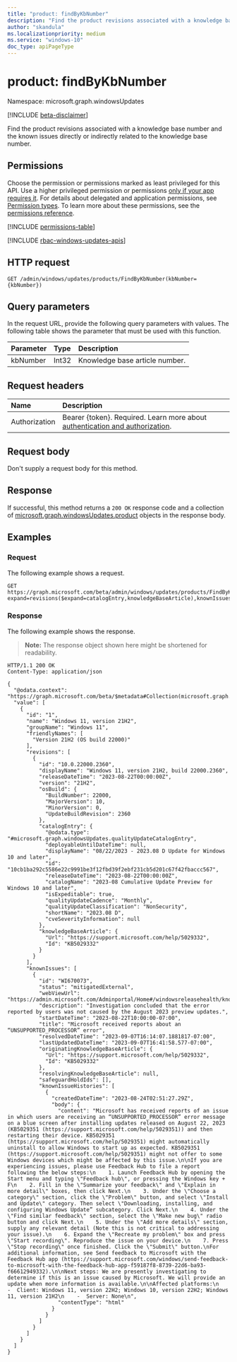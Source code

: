 ```yaml
---
title: "product: findByKbNumber"
description: "Find the product revisions associated with a knowledge base number and the known issues directly or indirectly related to the knowledge base number."
author: "skandula"
ms.localizationpriority: medium
ms.service: "windows-10"
doc_type: apiPageType
---
```


# product: findByKbNumber

Namespace: microsoft.graph.windowsUpdates

[!INCLUDE [beta-disclaimer](../../includes/beta-disclaimer.md)]

Find the product revisions associated with a knowledge base number and the known issues directly or indirectly related to the knowledge base number.

## Permissions
Choose the permission or permissions marked as least privileged for this API. Use a higher privileged permission or permissions [only if your app requires it](/graph/permissions-overview#best-practices-for-using-microsoft-graph-permissions). For details about delegated and application permissions, see [Permission types](/graph/permissions-overview#permission-types). To learn more about these permissions, see the [permissions reference](/graph/permissions-reference).

<!-- { "blockType": "permissions", "name": "windowsupdates_product-findbykbnumber" } -->
[!INCLUDE [permissions-table](../includes/permissions/windowsupdates-product-findbykbnumber-permissions.md)]

[!INCLUDE [rbac-windows-updates-apis](../includes/rbac-for-apis/rbac-windows-updates-apis.md)]


## HTTP request

<!-- {
  "blockType": "ignored"
}
-->
``` http
GET /admin/windows/updates/products/FindByKbNumber(kbNumber={kbNumber})
```

## Query parameters

In the request URL, provide the following query parameters with values.
The following table shows the parameter that must be used with this function.

|Parameter|Type|Description|
|:---|:---|:---|
|kbNumber|Int32|Knowledge base article number.|

## Request headers

|Name|Description|
|:---|:---|
|Authorization|Bearer {token}. Required. Learn more about [authentication and authorization](/graph/auth/auth-concepts).|

## Request body

Don't supply a request body for this method.

## Response

If successful, this method returns a `200 OK` response code and a collection of [microsoft.graph.windowsUpdates.product](../resources/windowsupdates-product.md) objects in the response body.

## Examples

### Request

The following example shows a request.

<!-- {
  "blockType": "request",
  "name": "windowsupdates.findByCatalogId"
}
-->
``` http
GET https://graph.microsoft.com/beta/admin/windows/updates/products/FindByKbNumber(kbNumber=5029332)?expand=revisions($expand=catalogEntry,knowledgeBaseArticle),knownIssues
```

### Response

The following example shows the response.

>**Note:** The response object shown here might be shortened for readability.

<!-- {
  "blockType": "response",
  "truncated": true,
  "@odata.type": "Collection(microsoft.graph.windowsUpdates.product)"
}
-->
``` http
HTTP/1.1 200 OK
Content-Type: application/json

{
  "@odata.context": "https://graph.microsoft.com/beta/$metadata#Collection(microsoft.graph.windowsUpdates.product)",
  "value": [
    {
      "id": "1",
      "name": "Windows 11, version 21H2",
      "groupName": "Windows 11",
      "friendlyNames": [
        "Version 21H2 (OS build 22000)"
      ],
      "revisions": [
        {
          "id": "10.0.22000.2360",
          "displayName": "Windows 11, version 21H2, build 22000.2360",
          "releaseDateTime": "2023-08-22T00:00:00Z",
          "version": "21H2",
          "osBuild": {
            "BuildNumber": 22000,
            "MajorVersion": 10,
            "MinorVersion": 0,
            "UpdateBuildRevision": 2360
          },
          "catalogEntry": {
            "@odata.type": "#microsoft.graph.windowsUpdates.qualityUpdateCatalogEntry",
            "deployableUntilDateTime": null,
            "displayName": "08/22/2023 - 2023.08 D Update for Windows 10 and later",
            "id": "10cb1ba292c5586e22c9991be3f12fbd39f2ebf231cb5d201c67f42fbaccc567",
            "releaseDateTime": "2023-08-22T00:00:00Z",
            "catalogName": "2023-08 Cumulative Update Preview for Windows 10 and later",
            "isExpeditable": true,
            "qualityUpdateCadence": "Monthly",
            "qualityUpdateClassification": "NonSecurity",
            "shortName": "2023.08 D",
            "cveSeverityInformation": null
          },
          "knowledgeBaseArticle": {
            "Url": "https://support.microsoft.com/help/5029332",
            "Id": "KB5029332"
          }
        }
      ],
      "knownIssues": [
        {
          "id": "WI670073",
          "status": "mitigatedExternal",
          "webViewUrl": "https://admin.microsoft.com/Adminportal/Home#/windowsreleasehealth/knownissues/:/issue/WI670073",
          "description": "Investigation concluded that the error reported by users was not caused by the August 2023 preview updates.",
          "startDateTime": "2023-08-22T10:00:00-07:00",
          "title": "Microsoft received reports about an “UNSUPPORTED_PROCESSOR” error",
          "resolvedDateTime": "2023-09-07T16:14:07.1881817-07:00",
          "lastUpdatedDateTime": "2023-09-07T16:41:58.577-07:00",
          "originatingKnowledgeBaseArticle": {
            "Url": "https://support.microsoft.com/help/5029332",
            "Id": "KB5029332"
          },
          "resolvingKnowledgeBaseArticle": null,
          "safeguardHoldIds": [],
          "knownIssueHistories": [
            {
              "createdDateTime": "2023-08-24T02:51:27.29Z",
              "body": {
                "content": "Microsoft has received reports of an issue in which users are receiving an “UNSUPPORTED_PROCESSOR” error message on a blue screen after installing updates released on August 22, 2023 (KB5029351 (https://support.microsoft.com/help/5029351)) and then restarting their device. KB5029351 (https://support.microsoft.com/help/5029351) might automatically uninstall to allow Windows to start up as expected. KB5029351 (https://support.microsoft.com/help/5029351) might not offer to some Windows devices which might be affected by this issue.\n\nIf you are experiencing issues, please use Feedback Hub to file a report following the below steps:\n    1. Launch Feedback Hub by opening the Start menu and typing \"Feedback hub\", or pressing the Windows key + F\n    2. Fill in the \"Summarize your feedback\" and \"Explain in more detail\" boxes, then click Next.\n    3. Under the \"Choose a category\" section, click the \"Problem\" button, and select \"Install and Update\" category. Then select \"Downloading, installing, and configuring Windows Update” subcategory. Click Next.\n    4. Under the \"Find similar feedback\" section, select the \"Make new bug\" radio button and click Next.\n    5. Under the \"Add more details\" section, supply any relevant detail (Note this is not critical to addressing your issue).\n    6. Expand the \"Recreate my problem\" box and press \"Start recording\". Reproduce the issue on your device.\n    7. Press \"Stop recording\" once finished. Click the \"Submit\" button.\nFor additional information, see Send feedback to Microsoft with the Feedback Hub app (https://support.microsoft.com/windows/send-feedback-to-microsoft-with-the-feedback-hub-app-f59187f8-8739-22d6-ba93-f66612949332).\n\nNext steps: We are presently investigating to determine if this is an issue caused by Microsoft. We will provide an update when more information is available.\n\nAffected platforms:\n    -  Client: Windows 11, version 22H2; Windows 10, version 22H2; Windows 11, version 21H2\n    -  Server: None\n",
                "contentType": "html"
              }
            }
          ]
        }
      ]
    }
  ]
}
```
